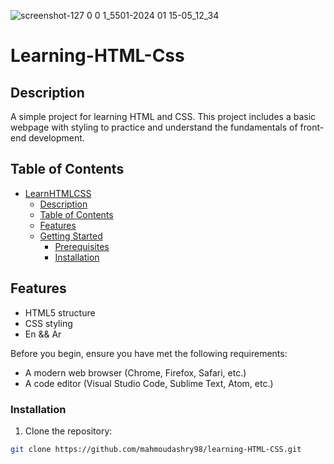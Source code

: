 ![screenshot-127 0 0 1_5501-2024 01 15-05_12_34](https://github.com/mahmoudashry98/learning-HTML-CSS/assets/83143927/38509302-9748-42c2-a18c-1db6cb0b755b)
# Learning-HTML-Css

## Description

A simple project for learning HTML and CSS. This project includes a basic webpage with styling to practice and understand the fundamentals of front-end development.

## Table of Contents

- [LearnHTMLCSS](#learnhtmlcss)
  - [Description](#description)
  - [Table of Contents](#table-of-contents)
  - [Features](#features)
  - [Getting Started](#getting-started)
    - [Prerequisites](#prerequisites)
    - [Installation](#installation)

## Features

- HTML5 structure
- CSS styling
- En && Ar

Before you begin, ensure you have met the following requirements:

- A modern web browser (Chrome, Firefox, Safari, etc.)
- A code editor (Visual Studio Code, Sublime Text, Atom, etc.)

### Installation

1. Clone the repository:

```bash
git clone https://github.com/mahmoudashry98/learning-HTML-CSS.git



